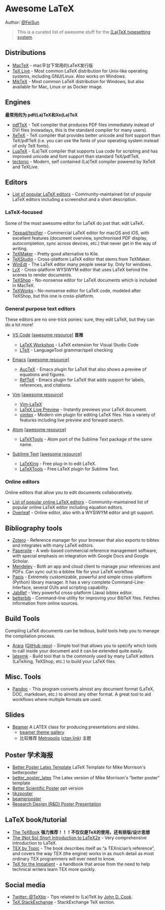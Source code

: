 # Awesome LaTeX

Author: [@FeiSun](https://github.com/FeiSun)

> This is a curated list of awesome stuff for the [(La)TeX typesetting system](https://www.latex-project.org/).

## Distributions

- [MacTeX](https://tug.org/mactex/) - mac平台下常用的LaTeX发行版 
- [TeX Live](https://www.tug.org/texlive/) - Most common LaTeX distribution for Unix-like operating systems, including GNU/Linux. Also works on Windows. 
- [MikTeX](https://miktex.org) - Most common LaTeX distribution for Windows, but also available for Mac, Linux or as Docker image.

## Engines
**最常用的为 pdf(La)TeX和Xe(La)TeX**

- [pdfTeX](https://www.tug.org/applications/pdftex/) - TeX compiler that produces PDF files immediately instead of DVI files (nowadays, this is the standard compiler for many users).
- [XeTeX](http://xetex.sourceforge.net) - TeX compiler that provides better unicode and font support than TeX/pdfTeX (i.e. you can use the  fonts of your operating system instead of only TeX fonts).
- [LuaTeX](https://www.luatex.org) - (La)TeX compiler that supports Lua code for scripting and has improved unicode and font support than standard TeX/pdfTeX.
- [tectonic](https://tectonic-typesetting.GitHub.io/en-US/) - Modern, self contained (La)TeX compiler powered by XeTeX and TeXLive.

## Editors

- [List of popular LaTeX editors](https://tex.stackexchange.com/questions/339/latex-editors-ides) - Community-maintained list of popular LaTeX editors including a screenshot and a short description.

### LaTeX-focused

Some of the most awesome editor for LaTeX do just that: edit LaTeX.

- [Texpad/texifier](https://www.texpad.com) - Commercial LaTeX editor for macOS and iOS, with excellent features (document overview, synchronised PDF display, autocompletion, sync across devices, etc.) that never get in the way of writing.
- [TeXMaker](https://www.xm1math.net/texmaker/) - Pretty good alternative to Kile.
- [TeXStudio](https://www.texstudio.org) - Cross-platform LaTeX editor that stems from TeXMaker.
- [WinEdt](https://www.winedt.com) - The LaTeX editor many people swear by. Only for windows.
- [LyX](https://www.lyx.org) - Cross-platform WYSIWYM editor that uses LaTeX behind the scenes to render documents. 
- [TeXShop](https://pages.uoregon.edu/koch/texshop/) - No-nonsense editor for LaTeX documents which is included in MacTeX. 
- [TeXWorks](https://www.tug.org/texworks/) - No-nonsense editor for LaTeX code, modeled after TeXShop, but this one is cross-platform. 

### General purpose text editors

These editors are no one-trick ponies: sure, they edit LaTeX, but they can do a lot more!

- [VS Code](https://code.visualstudio.com/) [[awesome resource]](https://github.com/viatsko/awesome-vscode) **首推**
  - [LaTeX Workshop](https://github.com/James-Yu/LaTeX-Workshop) - LaTeX extension for Visual Studio Code
  - [LTeX](https://marketplace.visualstudio.com/items?itemName=valentjn.vscode-ltex) - LanguageTool grammar/spell checking

- [Emacs](https://www.gnu.org/software/emacs/)  [[awesome resource]](https://github.com/emacs-tw/awesome-emacs)
  - [AucTeX](https://www.gnu.org/software/auctex/) - Emacs plugin for LaTeX that also shows a preview of equations and figures.
  - [RefTeX](https://www.gnu.org/software/auctex/reftex) - Emacs plugin for LaTeX that adds support for labels, references, and citations.

- [Vim](https://www.vim.org) [[awesome resource]](https://github.com/mhinz/vim-galore)
  - [Vim-LaTeX](http://vim-latex.sourceforge.net)
  - [LaTeX Live Preview](https://github.com/xuhdev/vim-latex-live-preview) - Instantly previews your LaTeX document.
  - [vimtex](https://github.com/lervag/vimtex) - Modern vim plugin for editing LaTeX files. Has a variety of features including live preview and forward search.

- [Atom](https://atom.io) [[awesome resource]](https://github.com/mehcode/awesome-atom)
  - [LaTeXTools](https://atom.io/packages/latextools) - Atom port of the Sublime Text package of the same name.

- [Sublime Text](https://www.sublimetext.com) [[awesome resource]](https://github.com/dreikanter/sublime-bookmarks)
  - [LaTeXing](https://github.com/LaTeXing/LaTeXing) - Free plug-in to edit LaTeX.
  - [LaTeXTools](https://github.com/SublimeText/LaTeXTools) - Free LaTeX plugin for Sublime Text.

### Online editors

Online editors that allow you to edit documents collaboratively.

- [List of popular online LaTeX editors](https://tex.stackexchange.com/questions/3/compiling-documents-online/1654#1654) - Community-maintained list of popular online LaTeX editor including equation editors.
- [Overleaf](https://www.overleaf.com) - Online editor, also with a WYSIWYM editor and git support.

## Bibliography tools

- [Zotero](https://www.zotero.org) - Reference manager for your browser that also exports to bibtex and integrates with many LaTeX editors. 
- [Paperpile](https://paperpile.com) - A web-based commercial reference management software, with special emphasis on integration with Google Docs and Google Scholar.
- [Mendeley](https://www.mendeley.com) - Both an app and cloud client to manage your references and PDFs. Can sync out to a bibtex file for your LaTeX workflow. 
- [Papis](https://github.com/papis/papis) - Extremely customizable, powerful and simple cross-platform (Python) library manager. It has a very complete Command-Line-Interface, several GUIs and scripting capability.
- [JabRef](https://www.jabref.org) - Very powerful cross-platform (Java) bibtex editor. 
- [betterbib](https://github.com/nschloe/betterbib) - Command-line utility for improving your BibTeX files. Fetches information from online sources. 

## Build Tools

Compiling LaTeX documents can be tedious, build tools help you to manage the compilation process.

- [Arara](https://www.ctan.org/pkg/arara) ([GitHub repo](https://github.com/islandoftex/arara)) - Simple tool that allows you to specify which tools to call inside your document and it can be extended quite easily. 
- [latexmk](https://www.ctan.org/pkg/latexmk) - Build tool that is the commonly used by many LaTeX editors (LaTeXing, TeXShop, etc.) to build your LaTeX files. 


## Misc. Tools

- [Pandoc](https://pandoc.org) - This program converts almost any document format (LaTeX, DOC, markdown, etc.) to almost any other format. A great tool to aid workflows where multiple formats are used. 


## Slides

* [Beamer](https://ctan.org/pkg/beamer?lang=en) A LATEX class for producing presentations and slides.
  * [beamer theme gallery](https://deic.uab.cat/~iblanes/beamer_gallery/)
  * 比较推荐 [Metropolis](https://github.com/matze/mtheme) ([ctan link](https://ctan.org/pkg/beamertheme-metropolis?lang=en)) 主题

## Poster 学术海报

* [Better Poster Latex Template](https://github.com/rafaelbailo/betterposter-latex-template) LaTeX Template for Mike Morrison's betterposter
* [better_poster_latex](https://github.com/LanaSina/better_poster_latex) The Latex version of Mike Morrison's "better poster" template
* [Better Scientific Poster](https://osf.io/ef53g/) ppt version
* [tikzposter](https://www.ctan.org/pkg/tikzposter) 
* [beamerposter](https://ctan.org/pkg/beamerposter?lang=en)
* [Research Design (R&D) Poster Presentation](https://github.com/SuperBruceJia/Poster_Template)

## LaTeX book/tutorial
* [The TeXBook](https://visualmatheditor.equatheque.net/doc/texbook.pdf) **强力推荐！！！不仅仅是TeX的使用，还有排版/设计思想**
* [The (Not So) Short Introduction to LaTeX2e](https://mirrors.ctan.org/info/lshort/english/lshort.pdf) - Very comprehensive introduction to LaTeX.
* [TEX by Topic](http://mirrors.ctan.org/info/texbytopic/TeXbyTopic.pdf) - The book describes itself as “a TEXnician’s reference”, and covers the way TEX (the engine) works in as much detail as most ordinary TEX programmers will ever need to know.
* [TeX for the Impatient](http://mirrors.ctan.org/info/impatient/cn/cnbook.pdf) -  a handbook that arose from the need to help technical writers learn TEX more quickly.

## Social media

- [Twitter: @TeXtip](https://twitter.com/TeXtip) - Tips related to (La)TeX by [John D. Cook](https://www.johndcook.com/).
- [TeX.StackExchange](https://tex.stackexchange.com) - StackExchange TeX section.


